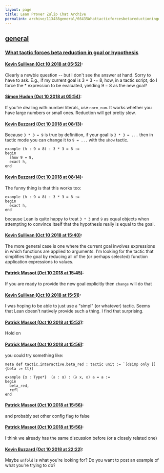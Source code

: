 ```yaml
---
layout: page
title: Lean Prover Zulip Chat Archive 
permalink: archive/113488general/66435Whattacticforcesbetareductioningoalorhypothesis.html
---
```


## [general](index.html)
### [What tactic forces beta reduction in goal or hypothesis](66435Whattacticforcesbetareductioningoalorhypothesis.html)

#### [Kevin Sullivan (Oct 10 2018 at 05:52)](https://leanprover.zulipchat.com/#narrow/stream/113488-general/topic/What%20tactic%20forces%20beta%20reduction%20in%20goal%20or%20hypothesis/near/135516798):
Clearly a newbie question -- but I don't see the answer at hand. Sorry to have to ask. E.g., if my current goal is 3 * 3 -= 8, how, in a tactic script, do I force the * expression to be evaluated, yielding 9 = 8 as the new goal?

#### [Simon Hudon (Oct 10 2018 at 05:54)](https://leanprover.zulipchat.com/#narrow/stream/113488-general/topic/What%20tactic%20forces%20beta%20reduction%20in%20goal%20or%20hypothesis/near/135516869):
If you're dealing with number literals, use `norm_num`. It works whether you have large numbers or small ones. Reduction will get pretty slow.

#### [Kevin Buzzard (Oct 10 2018 at 08:13)](https://leanprover.zulipchat.com/#narrow/stream/113488-general/topic/What%20tactic%20forces%20beta%20reduction%20in%20goal%20or%20hypothesis/near/135521476):
Because `3 * 3 = 9` is true by definition, if your goal is `3 * 3 = ...` then in tactic mode you can change it to `9 = ...` with the `show` tactic. 

```lean
example (h : 9 = 8) : 3 * 3 = 8 :=
begin
  show 9 = 8,
  exact h,
end

```

#### [Kevin Buzzard (Oct 10 2018 at 08:14)](https://leanprover.zulipchat.com/#narrow/stream/113488-general/topic/What%20tactic%20forces%20beta%20reduction%20in%20goal%20or%20hypothesis/near/135521541):
The funny thing is that this works too:

```lean
example (h : 9 = 8) : 3 * 3 = 8 :=
begin
  exact h,
end
```

because Lean is quite happy to treat `3 * 3` and `9` as equal objects when attempting to convince itself that the hypothesis really is equal to the goal.

#### [Kevin Sullivan (Oct 10 2018 at 15:40)](https://leanprover.zulipchat.com/#narrow/stream/113488-general/topic/What%20tactic%20forces%20beta%20reduction%20in%20goal%20or%20hypothesis/near/135541690):
The more general case  is one where the current goal involves expressions in which functions are applied to arguments. I'm looking for the tactic that simplifies the goal by reducing all of the (or perhaps selected) function application expressions to values.

#### [Patrick Massot (Oct 10 2018 at 15:45)](https://leanprover.zulipchat.com/#narrow/stream/113488-general/topic/What%20tactic%20forces%20beta%20reduction%20in%20goal%20or%20hypothesis/near/135541985):
If you are ready to provide the new goal explicitly then `change` will do that

#### [Kevin Sullivan (Oct 10 2018 at 15:51)](https://leanprover.zulipchat.com/#narrow/stream/113488-general/topic/What%20tactic%20forces%20beta%20reduction%20in%20goal%20or%20hypothesis/near/135542310):
I was hoping to be able to just use a "simpl" (or whatever) tactic. Seems that Lean doesn't natively provide such a thing. I find that surprising.

#### [Patrick Massot (Oct 10 2018 at 15:52)](https://leanprover.zulipchat.com/#narrow/stream/113488-general/topic/What%20tactic%20forces%20beta%20reduction%20in%20goal%20or%20hypothesis/near/135542359):
Hold on

#### [Patrick Massot (Oct 10 2018 at 15:56)](https://leanprover.zulipchat.com/#narrow/stream/113488-general/topic/What%20tactic%20forces%20beta%20reduction%20in%20goal%20or%20hypothesis/near/135542610):
you could try something like:
```lean
meta def tactic.interactive.beta_red : tactic unit := `[dsimp only [] {beta := tt}]

example {α : Type*}  (a : α) : (λ x, x) a = a :=
begin
  beta_red, 
  refl
end
```

#### [Patrick Massot (Oct 10 2018 at 15:56)](https://leanprover.zulipchat.com/#narrow/stream/113488-general/topic/What%20tactic%20forces%20beta%20reduction%20in%20goal%20or%20hypothesis/near/135542635):
and probably set other config flag to false

#### [Patrick Massot (Oct 10 2018 at 15:56)](https://leanprover.zulipchat.com/#narrow/stream/113488-general/topic/What%20tactic%20forces%20beta%20reduction%20in%20goal%20or%20hypothesis/near/135542646):
I think we already has the same discussion before (or a closely related one)

#### [Kevin Buzzard (Oct 10 2018 at 22:22)](https://leanprover.zulipchat.com/#narrow/stream/113488-general/topic/What%20tactic%20forces%20beta%20reduction%20in%20goal%20or%20hypothesis/near/135565975):
Maybe `unfold` is what you're looking for? Do you want to post an example of what you're trying to do?

